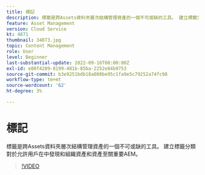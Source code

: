 ```yaml
---
title: 標記
description: 標籤是跨Assets資料夾層次結構管理資產的一個不可或缺的工具。 建立標籤分類對於允許用戶在中發現和組織資產和資產至關重要AEM。
feature: Asset Management
version: Cloud Service
kt: 4871
thumbnail: 34073.jpg
topic: Content Management
role: User
level: Beginner
last-substantial-update: 2022-09-16T00:00:00Z
exl-id: e80f4289-8199-481b-85ba-2252e84b9753
source-git-commit: b3e9251bdb18a008be95c1fa9e5c79252a74fc98
workflow-type: tm+mt
source-wordcount: '62'
ht-degree: 3%

---
```


# 標記

標籤是跨Assets資料夾層次結構管理資產的一個不可或缺的工具。 建立標籤分類對於允許用戶在中發現和組織資產和資產至關重要AEM。

>[!VIDEO](https://video.tv.adobe.com/v/34073?quality=12&learn=on)
